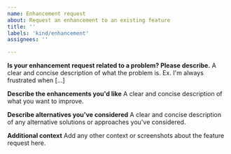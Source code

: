 ```yaml
---
name: Enhancement request
about: Request an enhancement to an existing feature
title: ''
labels: 'kind/enhancement'
assignees: ''

---
```


**Is your enhancement request related to a problem? Please describe.**
A clear and concise description of what the problem is. Ex. I'm always frustrated when [...]

**Describe the enhancements you'd like**
A clear and concise description of what you want to improve.

**Describe alternatives you've considered**
A clear and concise description of any alternative solutions or approaches you've considered.

**Additional context**
Add any other context or screenshots about the feature request here.
